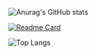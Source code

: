 ![Anurag's GitHub stats](https://github-readme-stats.vercel.app/api?username=XRAZERGAMERX&show=reviews,discussions_started,discussions_answered,prs_merged,prs_merged_percentage)

[![Readme Card](https://github-readme-stats.vercel.app/api/pin/?username=XRAZERGAMERX&repo=Roblox-Scripts)]([https://github.com/anuraghazra/github-readme-stats](https://github.com/XRAZERGAMERX/Roblox-Scripts))

![Top Langs](https://github-readme-stats.vercel.app/api/top-langs/?username=XRAZERGAMERX&langs_count=8)

